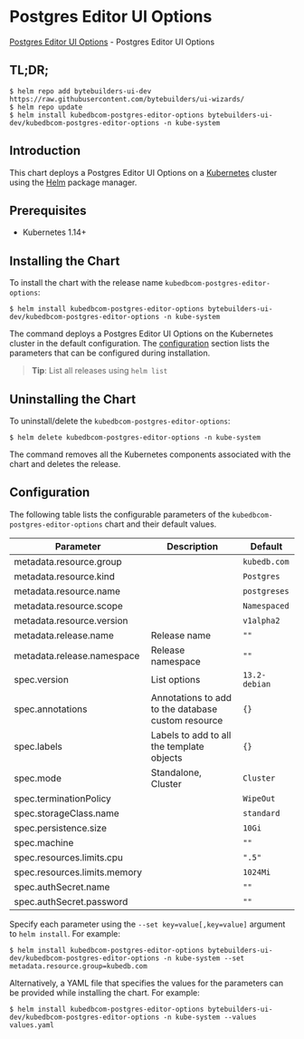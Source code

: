 # Postgres Editor UI Options

[Postgres Editor UI Options](https://byte.builders) - Postgres Editor UI Options

## TL;DR;

```console
$ helm repo add bytebuilders-ui-dev https://raw.githubusercontent.com/bytebuilders/ui-wizards/
$ helm repo update
$ helm install kubedbcom-postgres-editor-options bytebuilders-ui-dev/kubedbcom-postgres-editor-options -n kube-system
```

## Introduction

This chart deploys a Postgres Editor UI Options on a [Kubernetes](http://kubernetes.io) cluster using the [Helm](https://helm.sh) package manager.

## Prerequisites

- Kubernetes 1.14+

## Installing the Chart

To install the chart with the release name `kubedbcom-postgres-editor-options`:

```console
$ helm install kubedbcom-postgres-editor-options bytebuilders-ui-dev/kubedbcom-postgres-editor-options -n kube-system
```

The command deploys a Postgres Editor UI Options on the Kubernetes cluster in the default configuration. The [configuration](#configuration) section lists the parameters that can be configured during installation.

> **Tip**: List all releases using `helm list`

## Uninstalling the Chart

To uninstall/delete the `kubedbcom-postgres-editor-options`:

```console
$ helm delete kubedbcom-postgres-editor-options -n kube-system
```

The command removes all the Kubernetes components associated with the chart and deletes the release.

## Configuration

The following table lists the configurable parameters of the `kubedbcom-postgres-editor-options` chart and their default values.

|          Parameter           |                    Description                     |    Default    |
|------------------------------|----------------------------------------------------|---------------|
| metadata.resource.group      |                                                    | `kubedb.com`  |
| metadata.resource.kind       |                                                    | `Postgres`    |
| metadata.resource.name       |                                                    | `postgreses`  |
| metadata.resource.scope      |                                                    | `Namespaced`  |
| metadata.resource.version    |                                                    | `v1alpha2`    |
| metadata.release.name        | Release name                                       | `""`          |
| metadata.release.namespace   | Release namespace                                  | `""`          |
| spec.version                 | List options                                       | `13.2-debian` |
| spec.annotations             | Annotations to add to the database custom resource | `{}`          |
| spec.labels                  | Labels to add to all the template objects          | `{}`          |
| spec.mode                    | Standalone, Cluster                                | `Cluster`     |
| spec.terminationPolicy       |                                                    | `WipeOut`     |
| spec.storageClass.name       |                                                    | `standard`    |
| spec.persistence.size        |                                                    | `10Gi`        |
| spec.machine                 |                                                    | `""`          |
| spec.resources.limits.cpu    |                                                    | `".5"`        |
| spec.resources.limits.memory |                                                    | `1024Mi`      |
| spec.authSecret.name         |                                                    | `""`          |
| spec.authSecret.password     |                                                    | `""`          |


Specify each parameter using the `--set key=value[,key=value]` argument to `helm install`. For example:

```console
$ helm install kubedbcom-postgres-editor-options bytebuilders-ui-dev/kubedbcom-postgres-editor-options -n kube-system --set metadata.resource.group=kubedb.com
```

Alternatively, a YAML file that specifies the values for the parameters can be provided while
installing the chart. For example:

```console
$ helm install kubedbcom-postgres-editor-options bytebuilders-ui-dev/kubedbcom-postgres-editor-options -n kube-system --values values.yaml
```
